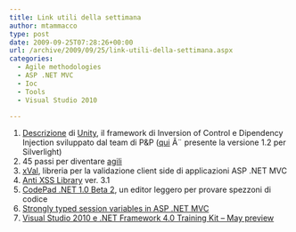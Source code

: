 ```yaml
---
title: Link utili della settimana
author: mtammacco
type: post
date: 2009-09-25T07:28:26+00:00
url: /archive/2009/09/25/link-utili-della-settimana.aspx
categories:
  - Agile methodologies
  - ASP .NET MVC
  - Ioc
  - Tools
  - Visual Studio 2010

---
```

  1. <a href="http://www.sadev.co.za/content/tripping-over-logs-story-unity-part-1" target="_blank" rel="noopener">Descrizione</a> di <a href="http://www.codeplex.com/unity" target="_blank" rel="noopener">Unity</a>, il framework di Inversion of Control e Dipendency Injection sviluppato dal team di P&P (<a href="http://msdn.microsoft.com/en-us/library/dd362339.aspx" target="_blank" rel="noopener">qui</a> Ã¨ presente la versione 1.2 per Silverlight) 
  2. 45 passi per diventare <a href="http://blogs.dotnethell.it/ciupaz/45-passi-per-diventare-â€œagiliâ€__15721.aspx" target="_blank" rel="noopener">agili</a> 
  3. <a href="http://xval.codeplex.com/" target="_blank" rel="noopener">xVal</a>, libreria per la validazione client side di applicazioni ASP .NET MVC 
  4. <a href="http://www.microsoft.com/downloads/details.aspx?familyid=051EE83C-5CCF-48ED-8463-02F56A6BFC09&displaylang=en" target="_blank" rel="noopener">Anti XSS Library</a> ver. 3.1 
  5. <a href="http://codepadnet.codeplex.com/Release/ProjectReleases.aspx?ReleaseId=33361" target="_blank" rel="noopener">CodePad .NET 1.0 Beta 2</a>, un editor leggero per provare spezzoni di codice 
  6. <a href="http://weblogs.asp.net/psteele/archive/2009/09/22/strongly-typed-session-variables-in-asp-net-mvc.aspx" target="_blank" rel="noopener">Strongly typed session variables in ASP .NET MVC</a> 
  7. <a href="http://www.microsoft.com/downloads/details.aspx?FamilyID=752CB725-969B-4732-A383-ED5740F02E93&displaylang=en" target="_blank" rel="noopener">Visual Studio 2010 e .NET Framework 4.0 Training Kit &#8211; May preview</a>